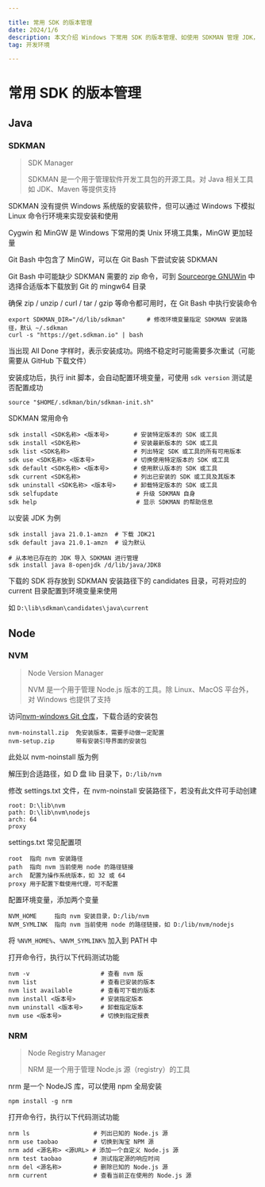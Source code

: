 ```yaml
---

title: 常用 SDK 的版本管理
date: 2024/1/6
description: 本文介绍 Windows 下常用 SDK 的版本管理、如使用 SDKMAN 管理 JDK，使用 NVM 管理 NodeJS 等
tag: 开发环境

---
```


# 常用 SDK 的版本管理

## Java

### SDKMAN

> SDK Manager
>
> SDKMAN 是一个用于管理软件开发工具包的开源工具。对 Java 相关工具如 JDK、Maven 等提供支持

SDKMAN 没有提供 Windows 系统版的安装软件，但可以通过 Windows 下模拟 Linux 命令行环境来实现安装和使用

Cygwin 和 MinGW 是 Windows 下常用的类 Unix 环境工具集，MinGW 更加轻量

Git Bash 中包含了 MinGW，可以在 Git Bash 下尝试安装 SDKMAN

Git Bash 中可能缺少 SDKMAN 需要的 zip 命令，可到 [Sourceorge GNUWin](https://sourceforge.net/projects/gnuwin32/files/zip/) 中选择合适版本下载放到 Git 的 mingw64 目录

确保 zip / unzip / curl / tar / gzip 等命令都可用时，在 Git Bash 中执行安装命令

```shell
export SDKMAN_DIR="/d/lib/sdkman"      # 修改环境变量指定 SDKMAN 安装路径，默认 ~/.sdkman
curl -s "https://get.sdkman.io" | bash
```

当出现 All Done 字样时，表示安装成功。网络不稳定时可能需要多次重试（可能需要从 GitHub 下载文件）

安装成功后，执行 init 脚本，会自动配置环境变量，可使用 `sdk version` 测试是否配置成功

```shell
source "$HOME/.sdkman/bin/sdkman-init.sh"
```

SDKMAN 常用命令

```shell
sdk install <SDK名称> <版本号>       # 安装特定版本的 SDK 或工具
sdk install <SDK名称>               # 安装最新版本的 SDK 或工具
sdk list <SDK名称>                  # 列出特定 SDK 或工具的所有可用版本
sdk use <SDK名称> <版本号>           # 切换使用特定版本的 SDK 或工具
sdk default <SDK名称> <版本号>       # 使用默认版本的 SDK 或工具
sdk current <SDK名称>               # 列出已安装的 SDK 或工具及其版本
sdk uninstall <SDK名称> <版本号>     # 卸载特定版本的 SDK 或工具
sdk selfupdate                      # 升级 SDKMAN 自身
sdk help                            # 显示 SDKMAN 的帮助信息
```

以安装 JDK 为例

```shell
sdk install java 21.0.1-amzn  # 下载 JDK21
sdk default java 21.0.1-amzn  # 设为默认

# 从本地已存在的 JDK 导入 SDKMAN 进行管理
sdk install java 8-openjdk /d/lib/java/JDK8
```

下载的 SDK 将存放到 SDKMAN 安装路径下的 candidates 目录，可将对应的 current 目录配置到环境变量来使用

如 `D:\lib\sdkman\candidates\java\current`

## Node

### NVM

> Node Version Manager
>
> NVM 是一个用于管理 Node.js 版本的工具。除 Linux、MacOS 平台外，对 Windows 也提供了支持

访问[nvm-windows Git 仓库](https://github.com/coreybutler/nvm-windows/releases)，下载合适的安装包

```
nvm-noinstall.zip  免安装版本，需要手动做一定配置
nvm-setup.zip      带有安装引导界面的安装包
```

此处以 nvm-noinstall 版为例

解压到合适路径，如 D 盘 lib 目录下，`D:/lib/nvm`

修改 settings.txt 文件，在 nvm-noinstall 安装路径下，若没有此文件可手动创建

```
root: D:\lib\nvm
path: D:\lib\nvm\nodejs
arch: 64
proxy
```

settings.txt 常见配置项

```
root  指向 nvm 安装路径
path  指向 nvm 当前使用 node 的路径链接
arch  配置为操作系统版本，如 32 或 64
proxy 用于配置下载使用代理，可不配置
```

配置环境变量，添加两个变量

```
NVM_HOME     指向 nvm 安装目录，D:/lib/nvm
NVM_SYMLINK  指向 nvm 当前使用 node 的路径链接，如 D:/lib/nvm/nodejs
```

将 `%NVM_HOME%`、`%NVM_SYMLINK%` 加入到 PATH 中

打开命令行，执行以下代码测试功能

```shell
nvm -v                    # 查看 nvm 版
nvm list                  # 查看已安装的版本
nvm list available        # 查看可下载的版本
nvm install <版本号>       # 安装指定版本
nvm uninstall <版本号>     # 卸载指定版本
nvm use <版本号>           # 切换到指定报表
```

### NRM

>Node Registry Manager
>
>NRM 是一个用于管理 Node.js 源（registry）的工具

nrm 是一个 NodeJS 库，可以使用 npm 全局安装

```shell
npm install -g nrm
```

打开命令行，执行以下代码测试功能

```shell
nrm ls                  # 列出已知的 Node.js 源
nrm use taobao          # 切换到淘宝 NPM 源
nrm add <源名称> <源URL> # 添加一个自定义 Node.js 源
nrm test taobao         # 测试指定源的响应时间
nrm del <源名称>         # 删除已知的 Node.js 源
nrm current             # 查看当前正在使用的 Node.js 源
```

